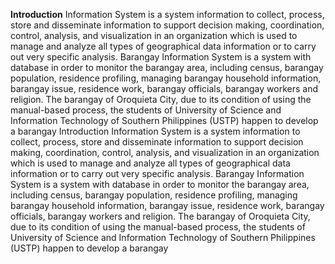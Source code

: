 <strong>Introduction</strong>
  Information System is a system
information to collect, process, store and
disseminate information to support decision
making, coordination, control, analysis, and
visualization in an organization which is used to
manage and analyze all types of geographical
data information or to carry out very specific analysis.
  Barangay Information System is a
system with database in order to monitor the
barangay area, including census, barangay
population, residence profiling, managing
barangay household information, barangay
issue, residence work, barangay officials,
barangay workers and religion.
  The barangay of Oroquieta City, due to
its condition of using the manual-based process,
the students of University of Science and
Information Technology of Southern Philippines
(USTP) happen to develop a barangay Introduction
Information System is a system
information to collect, process, store and
disseminate information to support decision
making, coordination, control, analysis, and
visualization in an organization which is used to
manage and analyze all types of geographical
data information or to carry out very specific
analysis.
  Barangay Information System is a
system with database in order to monitor the
barangay area, including census, barangay
population, residence profiling, managing
barangay household information, barangay
issue, residence work, barangay officials,
barangay workers and religion.
The barangay of Oroquieta City, due to
its condition of using the manual-based process,
the students of University of Science and
Information Technology of Southern Philippines
(USTP) happen to develop a barangay